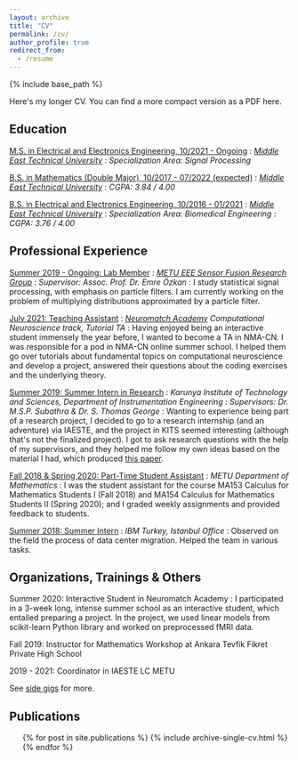 ```yaml
---
layout: archive
title: "CV"
permalink: /cv/
author_profile: true
redirect_from:
  - /resume
---
```


{% include base_path %}

Here's my longer CV. You can find a more compact version as a PDF here.

## Education
<ins>M.S. in Electrical and Electronics Engineering, 10/2021 - Ongoing</ins>
:   *[Middle East Technical University](https://eee.metu.edu.tr)*
:   *Specialization Area: Signal Processing*

<ins>B.S. in Mathematics (Double Major), 10/2017 - 07/2022 (expected)</ins>
:   *[Middle East Technical University](https://eee.metu.edu.tr)*
:   *CGPA: 3.84 / 4.00*

<ins>B.S. in Electrical and Electronics Engineering, 10/2016 - 01/2021</ins>
:   *[Middle East Technical University](https://math.metu.edu.tr)*
:   *Specialization Area: Biomedical Engineering*
:   *CGPA: 3.76 / 4.00*

## Professional Experience

<ins>Summer 2019 - Ongoing: Lab Member</ins>
:   *[METU EEE Sensor Fusion Research Group](http://sensorfusion.eee.metu.edu.tr)*
:   *Supervisor: Assoc. Prof. Dr. Emre Özkan*
:   I study statistical signal processing, with emphasis on particle filters. I am currently working on the problem of multiplying distributions approximated by a particle filter.

<ins>July 2021: Teaching Assistant</ins>
:   *[Neuromatch Academy](https://academy.neuromatch.io) Computational Neuroscience track, Tutorial TA*
:   Having enjoyed being an interactive student immensely the year before, I wanted to become a TA in NMA-CN. I was responsible for a pod in NMA-CN online summer school. I helped them go over tutorials about fundamental topics on computational neuroscience and develop a project, answered their questions about the coding exercises and the underlying theory.

<ins>Summer 2019: Summer Intern in Research</ins>
:   *Karunya Institute of Technology and Sciences, Department of Instrumentation Engineering*
:   *Supervisors: Dr. M.S.P. Subathra & Dr. S. Thomas George*
:   Wanting to experience being part of a research project, I decided to go to a research internship (and an adventure) via IAESTE, and the project in KITS seemed interesting (although that's not the finalized project). I got to ask research questions with the help of my supervisors, and they helped me follow my own ideas based on the material I had, which produced [this paper](/publications/nr-lbp).

<ins>Fall 2018 & Spring 2020: Part-Time Student Assistant</ins>
:   *METU Department of Mathematics*
:   I was the student assistant for the course MA153 Calculus for Mathematics Students I (Fall 2018) and MA154 Calculus for Mathematics Students II (Spring 2020); and I graded weekly assignments and provided feedback to students.

<ins>Summer 2018: Summer Intern</ins>
:   *IBM Turkey, Istanbul Office*
:   Observed on the field the process of data center migration. Helped the team in various tasks.

## Organizations, Trainings & Others

Summer 2020: Interactive Student in Neuromatch Academy
:   I participated in a 3-week long, intense summer school as an interactive student, which entailed preparing a project. In the project, we used linear models from scikit-learn Python library and worked on preprocessed fMRI data.

Fall 2019: Instructor for Mathematics Workshop at Ankara Tevfik Fikret Private High School

2019 - 2021: Coordinator in IAESTE LC METU

See [side gigs](/side-gigs) for more.
  
<!-- ## Skills
* Skill 1
* Skill 2
  * Sub-skill 2.1
  * Sub-skill 2.2
  * Sub-skill 2.3
* Skill 3 -->

## Publications
  <ul>{% for post in site.publications %}
    {% include archive-single-cv.html %}
  {% endfor %}</ul>
  
<!-- Talks
======
  <ul>{% for post in site.talks %}
    {% include archive-single-talk-cv.html %}
  {% endfor %}</ul> -->
  
<!-- Teaching
======
  <ul>{% for post in site.teaching %}
    {% include archive-single-cv.html %}
  {% endfor %}</ul>
  
Service and leadership
======
* Currently signed in to 43 different slack teams -->
